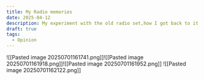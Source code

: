 ```yaml
---
title: My Radio memories
date: 2025-04-12
description: My experiment with the old radio set,how I got back to it and my new found love for radio music.
draft: true
tags:
  - Opinion
---
```

![[Pasted image 20250701161741.png]]![[Pasted image 20250701161918.png]]![[Pasted image 20250701161952.png]]
![[Pasted image 20250701162122.png]]